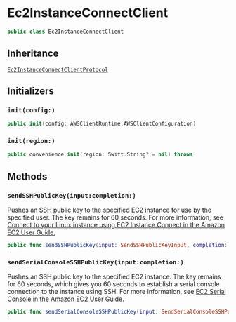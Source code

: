 # Ec2InstanceConnectClient

``` swift
public class Ec2InstanceConnectClient 
```

## Inheritance

[`Ec2InstanceConnectClientProtocol`](/aws-sdk-swift/reference/0.x/AWSEC2InstanceConnect/Ec2InstanceConnectClientProtocol)

## Initializers

### `init(config:)`

``` swift
public init(config: AWSClientRuntime.AWSClientConfiguration) 
```

### `init(region:)`

``` swift
public convenience init(region: Swift.String? = nil) throws 
```

## Methods

### `sendSSHPublicKey(input:completion:)`

Pushes an SSH public key to the specified EC2 instance for use by the specified user.
The key remains for 60 seconds. For more information, see <a href="https:​//docs.aws.amazon.com/AWSEC2/latest/UserGuide/Connect-using-EC2-Instance-Connect.html">Connect to
your Linux instance using EC2 Instance Connect in the Amazon EC2
User Guide.

``` swift
public func sendSSHPublicKey(input: SendSSHPublicKeyInput, completion: @escaping (ClientRuntime.SdkResult<SendSSHPublicKeyOutputResponse, SendSSHPublicKeyOutputError>) -> Void)
```

### `sendSerialConsoleSSHPublicKey(input:completion:)`

Pushes an SSH public key to the specified EC2 instance. The key remains for 60
seconds, which gives you 60 seconds to establish a serial console connection to the
instance using SSH. For more information, see <a href="https:​//docs.aws.amazon.com/AWSEC2/latest/UserGuide/ec2-serial-console.html">EC2 Serial Console in
the Amazon EC2 User Guide.

``` swift
public func sendSerialConsoleSSHPublicKey(input: SendSerialConsoleSSHPublicKeyInput, completion: @escaping (ClientRuntime.SdkResult<SendSerialConsoleSSHPublicKeyOutputResponse, SendSerialConsoleSSHPublicKeyOutputError>) -> Void)
```
